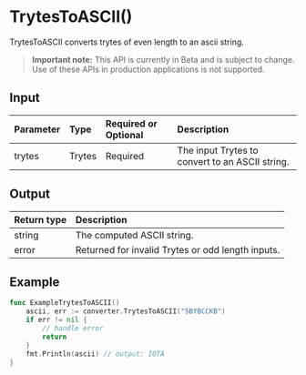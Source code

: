 # TrytesToASCII()
TrytesToASCII converts trytes of even length to an ascii string.
> **Important note:** This API is currently in Beta and is subject to change. Use of these APIs in production applications is not supported.


## Input

| Parameter       | Type | Required or Optional | Description |
|:---------------|:--------|:--------| :--------|
| trytes | Trytes | Required | The input Trytes to convert to an ASCII string.  |




## Output

| Return type     | Description |
|:---------------|:--------|
| string | The computed ASCII string. |
| error | Returned for invalid Trytes or odd length inputs. |




## Example

```go
func ExampleTrytesToASCII() 
	ascii, err := converter.TrytesToASCII("SBYBCCKB")
	if err != nil {
		// handle error
		return
	}
	fmt.Println(ascii) // output: IOTA
}

```
